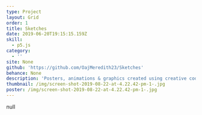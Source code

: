 ```yaml
---
type: Project
layout: Grid
order: 1
title: Sketches
date: 2019-06-20T19:15:15.159Z
skill:
  - p5.js
category:
  - ''
site: None
github: 'https://github.com/OajMeredith23/Sketches'
behance: None
description: 'Posters, animations & graphics created using creative code'
thumbnail: /img/screen-shot-2019-08-22-at-4.22.42-pm-1-.jpg
poster: /img/screen-shot-2019-08-22-at-4.22.42-pm-1-.jpg
---
```

null
